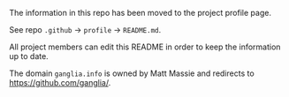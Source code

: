 The information in this repo has been moved to the project profile page.

See repo `.github` -> `profile` -> `README.md`.

All project members can edit this README in order to keep the information up to date.

The domain `ganglia.info` is owned by Matt Massie and redirects to https://github.com/ganglia/.
